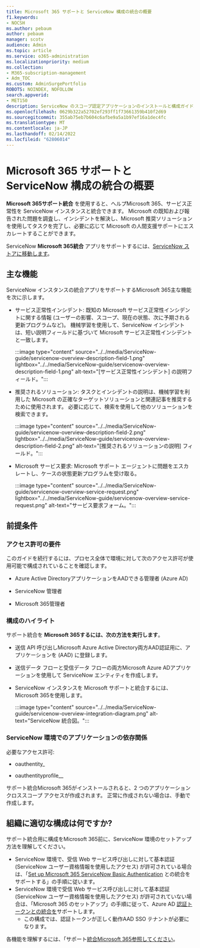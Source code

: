 ```yaml
---
title: Microsoft 365 サポートと ServiceNow 構成の統合の概要
f1.keywords:
- NOCSH
ms.author: pebaum
author: pebaum
manager: scotv
audience: Admin
ms.topic: article
ms.service: o365-administration
ms.localizationpriority: medium
ms.collection:
- M365-subscription-management
- Adm_TOC
ms.custom: AdminSurgePortfolio
ROBOTS: NOINDEX, NOFOLLOW
search.appverid:
- MET150
description: ServiceNow のスコープ認定アプリケーションのインストールと構成ガイド。
ms.openlocfilehash: 0629b322a52702ef293ff1f73661359b410f2d69
ms.sourcegitcommit: 355ab75eb7b604c6afbe9a5a1b97ef16a1dec4fc
ms.translationtype: MT
ms.contentlocale: ja-JP
ms.lasthandoff: 02/14/2022
ms.locfileid: "62806014"
---
```

# <a name="microsoft-365-support-integration-with-servicenow-configuration-overview"></a>Microsoft 365 サポートと ServiceNow 構成の統合の概要

**Microsoft 365サポート統合** を使用すると、ヘルプMicrosoft 365、サービス正常性を ServiceNow インスタンスと統合できます。 Microsoft の既知および報告された問題を調査し、インシデントを解決し、Microsoft 推奨ソリューションを使用してタスクを完了し、必要に応じて Microsoft の人間支援サポートにエスカレートすることができます。

ServiceNow **Microsoft 365統合** アプリをサポートするには、[ServiceNow ストアに移動します](https://store.servicenow.com/sn_appstore_store.do#!/store/application/6d05c93f1b7784507ddd4227cc4bcb9f)。

## <a name="key-features"></a>主な機能

ServiceNow インスタンスの統合アプリをサポートするMicrosoft 365主な機能を次に示します。

- サービス正常性インシデント: 既知の Microsoft サービス正常性インシデントに関する情報 (ユーザーの影響、スコープ、現在の状態、次に予期される更新プログラムなど)。 機械学習を使用して、ServiceNow インシデントは、短い説明フィールドに基づいて Microsoft サービス正常性インシデントと一致します。

    :::image type="content" source="../../media/ServiceNow-guide/servicenow-overview-description-field-1.png" lightbox="../../media/ServiceNow-guide/servicenow-overview-description-field-1.png" alt-text="[サービス正常性インシデント] の説明フィールド。":::

- 推奨されるソリューション: タスクとインシデントの説明は、機械学習を利用した Microsoft の正確なターゲットソリューションと関連記事を推奨するために使用されます。 必要に応じて、検索を使用して他のソリューションを検索できます。

    :::image type="content" source="../../media/ServiceNow-guide/servicenow-overview-description-field-2.png" lightbox="../../media/ServiceNow-guide/servicenow-overview-description-field-2.png" alt-text="[推奨されるソリューションの説明] フィールド。":::

- Microsoft サービス要求: Microsoft サポート エージェントに問題をエスカレートし、ケースの状態更新プログラムを受け取る。

    :::image type="content" source="../../media/ServiceNow-guide/servicenow-overview-service-request.png" lightbox="../../media/ServiceNow-guide/servicenow-overview-service-request.png" alt-text="サービス要求フォーム。":::

## <a name="prerequisites"></a>前提条件

### <a name="permissions-requirements"></a>アクセス許可の要件

このガイドを続行するには、プロセス全体で環境に対して次のアクセス許可が使用可能で構成されていることを確認します。

- Azure Active DirectoryアプリケーションをAADできる管理者 (Azure AD)

- ServiceNow 管理者

- Microsoft 365管理者

### <a name="configuration-highlights"></a>構成のハイライト

サポート統合を **Microsoft 365するには、次の方法を実行します**。

- 送信 API 呼び出しMicrosoft Azure Active Directory両方AAD認証用に、アプリケーションを (AAD) に登録します。

- 送信データ フローと受信データ フローの両方Microsoft Azure ADアプリケーションを使用して ServiceNow エンティティを作成します。

- ServiceNow インスタンスを Microsoft サポートと統合するには、Microsoft 365を使用します。

    :::image type="content" source="../../media/ServiceNow-guide/servicenow-overview-integration-diagram.png" alt-text="ServiceNow 統合図。":::

### <a name="application-dependencies-in-your-servicenow-environments"></a>ServiceNow 環境でのアプリケーションの依存関係

必要なアクセス許可:

- oauthentity\_

- oauthentityprofile\_\_

サポート統合Microsoft 365がインストールされると、2 つのアプリケーションクロススコープ アクセスが作成されます。 正常に作成されない場合は、手動で作成します。

## <a name="what-configuration-is-right-for-your-organization"></a>組織に適切な構成は何ですか?

サポート統合用に構成をMicrosoft 365前に、ServiceNow 環境のセットアップ方法を理解してください。

- ServiceNow 環境で、受信 Web サービス呼び出しに対して基本認証 (ServiceNow ユーザー資格情報を使用したアクセス) が許可されている場合は、「[Set up Microsoft 365 ServiceNow Basic Authentication](servicenow-basic-authentication.md) との統合をサポートする」の手順に従います。
- ServiceNow 環境で受信 Web サービス呼び出しに対して基本認証 (ServiceNow ユーザー資格情報を使用したアクセス) が許可されていない場合は、「Microsoft 365 のセットアップ」の手順に従って、Azure AD [認証トークンとの統合を](servicenow-aad-oauth-token.md)サポートします。
  - この構成では、認証トークンが正しく動作AAD SSO テナントが必要になります。

各機能を理解するには、「サポート[統合Microsoft 365参照してください](https://store.servicenow.com/sn_appstore_store.do#!/store/application/6d05c93f1b7784507ddd4227cc4bcb9f)。
